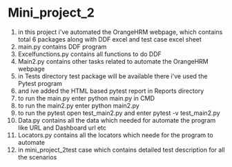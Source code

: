 # Mini_project_2
1) in this project i've automated the OrangeHRM webpage, which contains total 6 packages along with DDF excel and test case excel sheet
2) main.py contains DDF program
3) Excelfunctions.py contains all functions to do DDF
4) Main2.py contains other tasks related to automate the OrangeHRM webpage
5) in Tests directory test package will be available there i've used the Pytest program
6) and ive added the HTML based pytest report in Reports directory
7) to run the main.py enter python main.py in CMD
8) to run the main2.py enter python main2.py
9) to run the pytest open test_main2.py and enter pytest -v test_main2.py 
10) Data.py contains all the data which needed for automate the program like URL and Dashboard url etc
11) Locators.py contains all the locators which neede for the program to automate
12) in mini_project_2test case which contains detailed test description for all the scenarios
